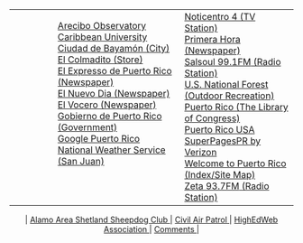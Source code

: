 <HTML>
	<HEAD>
		<TITLE>User Angel M. Juan from WWW.TXSTATE.EDU</TITLE>
	</HEAD> 
	<BODY>
                <TABLE WIDTH="100%" BORDER=0>
                        <TR VALIGN="TOP">   
			   <TD ALIGN=LEFT WIDTH"10%">
				&#160
			   </TD>
                        <TD ALIGN=LEFT WIDTH="50%"> 
			   <UL>
                        <A href="http://www.naic.edu/"> Arecibo Observatory</A><BR>
                        <A href="http://www.caribbean.edu/"> Caribbean University</A><BR>
                        <A href="http://www.municipiodebayamon.com/"> Ciudad de Bayam&oacute;n (City)</A><BR>
                        <A href="http://www.elcolmadito.com/"> El Colmadito (Store)</A><BR>
                        <A href="http://www.elexpresso.com/"> El Expresso de Puerto Rico (Newspaper) </A><BR>
                        <A href="http://www.elnuevodia.com/"> El Nuevo Dia (Newspaper) </A><BR>
                        <A href="http://www.vocero.com/"> El Vocero (Newspaper) </A><BR>
                        <A href="http://www.pr.gov"> Gobierno de Puerto Rico (Government) </A><BR>
                        <A href="http://www.google.com.pr/"> Google Puerto Rico </A><BR>
			   <A href="http://www.srh.noaa.gov/sju/"> National Weather Service (San Juan) </A><BR>
                           </UL>
      	            	   </TD>   
                        <TD ALIGN=LEFT WIDTH="40%"> 
                        <A href="http://www.televicentropr.com/"> Noticentro 4 (TV Station) </A><BR>
			<A href="http://www.primerahora.com/"> Primera Hora (Newspaper) </A><BR>
                        <A href="http://www.mainstreamnetwork.com/listen/player.asp?station=wprm-fm">Salsoul 99.1FM</A><A href="http://www.salsoul.com"> (Radio Station) </A><BR>
                        <A href="http://www.gorp.com/gorp/resource/us_national_forest/pr_carib.htm">
				 U.S. National Forest (Outdoor Recreation) </A><BR>
                        <A href="http://memory.loc.gov/ammem/prhtml/prhome.html"> Puerto Rico (The Library of Congress) </A><BR>
                        <A href="http://www.puertoricousa.com"> Puerto Rico USA</A><BR>
                        <A href="http://superpagespr.com/"> SuperPagesPR by Verizon </A><BR>
                        <A href="http://welcome.topuertorico.org"> Welcome to Puerto Rico </A>
                        <A href="http://welcome.topuertorico.org/sitemap.shtml"> (Index/Site Map) </A><BR>
                        <A href="http://www.lamusica.com/sbsplayer-zeta.php?ad=0">Zeta 93.7FM</A><A href="http://www.zeta93.fm"> (Radio Station) </A><BR>
                        </TD>   
                        </TR>   
                </TABLE> 
		<P>	<CENTER>| 
			<A href="http://alamoareasheltie.org/"> Alamo Area Shetland Sheepdog Club </A> | 
			<A href="http://www.tx424.com"> Civil Air Patrol </A> | 
			<A href="http://www.highedweb.org"> HighEdWeb Association </A> |
			<A href="mailto:aj01@txstate.edu"> Comments </A> |</CENTER>
		</P>
	</BODY>
</HTML>
